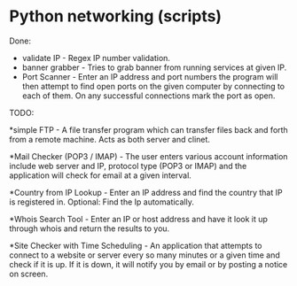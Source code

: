 # Python networking (scripts)

Done:

* validate IP - Regex IP number validation.
* banner grabber - Tries to grab banner from running services at given IP.
* Port Scanner - Enter an IP address and port numbers the program will then attempt to find open ports on the given computer by connecting to each of them. On any successful connections mark the port as open.


TODO:

*simple FTP - A file transfer program which can transfer files back and forth from a remote machine. Acts as both server and clinet.

*Mail Checker (POP3 / IMAP) - The user enters various account information include web server and IP, protocol type (POP3 or IMAP) and the application will check for email at a given interval.

*Country from IP Lookup - Enter an IP address and find the country that IP is registered in. Optional: Find the Ip automatically.

*Whois Search Tool - Enter an IP or host address and have it look it up through whois and return the results to you.

*Site Checker with Time Scheduling - An application that attempts to connect to a website or server every so many minutes or a given time and check if it is up. If it is down, it will notify you by email or by posting a notice on screen.
